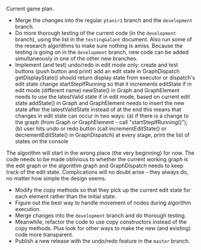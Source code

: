 Current game plan.

- Merge the changes into the regular `ptanir1` branch and the `development` branch. 
- Do more thorough testing of the current code (in the `development` branch), using the list in the `testingGalant` document. Also run some of the research algorithms to make sure nothing is amiss. Because the testing is going on in the `development` branch, new code can be added simultaneously in one of the other new branches.
- Implement (and test) undo/redo in edit mode only:
    create and test buttons (push button and print)
    add an edit state in GraphDispatch
    getDisplayState() should return display state from executor or dispatch's edit state
    change startStepIfRunning so that it increments editState if in edit mode (different name)
    newState() in Graph and GraphElement needs to use the latestValid state if in edit mode, based on current edit state
    addState() in Graph and GraphElement needs to insert the new state after the latestValidState instead of at the end
    this means that changes in edit state can occur in two ways: (a) if there is a change to the graph (from Graph or GraphElement - call "startStepIfRunning()"); (b) user hits undo or redo button (call incrementEditState() or decrementEditState() in GraphDispatch)
    at every stage, print the list of states on the console
   
The algorithm will start in the wrong place (the very beginning) for now. The code needs to be made oblivious to whether the current working graph is the edit graph or the algorithm graph and GraphDispatch needs to keep track of the edit state. Complications will no doubt arise - they always do, no matter how simple the design seems.
- Modify the copy methods so that they pick up the current edit state for each element rather than the initial state.
- Figure out the best way to handle movement of nodes during algorithm execution.
- Merge changes into the `development` branch and do thorough testing.
- Meanwhile, refactor the code to use copy constructors instead of the copy methods. Plus look for other ways to make the new (and existing) code more transparent.
- Publish a new release with the undo/redo feature in the `master` branch.
